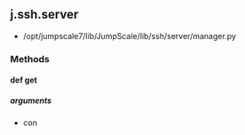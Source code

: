 ## j.ssh.server

- /opt/jumpscale7/lib/JumpScale/lib/ssh/server/manager.py

### Methods

#### def get 
##### arguments

- con
